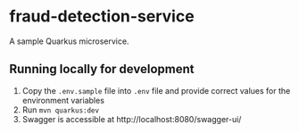 # fraud-detection-service
A sample Quarkus microservice.

## Running locally for development
1. Copy the `.env.sample` file into `.env` file and provide correct values for the environment variables
2. Run `mvn quarkus:dev`
3. Swagger is accessible at http://localhost:8080/swagger-ui/